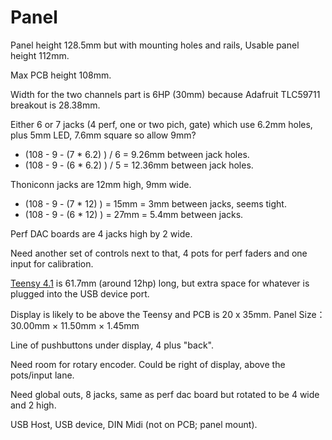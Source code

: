# Panel

Panel height 128.5mm but with mounting holes and rails, 
Usable panel height 112mm.

Max PCB height 108mm. 

Width for the two channels part is 6HP (30mm)
because Adafruit TLC59711 breakout is 28.38mm.

Either 6 or 7 jacks (4 perf, one or two pich, gate) 
which use 6.2mm holes,
plus 5mm LED, 7.6mm square so allow 9mm?

- (108 - 9 - (7 * 6.2) ) / 6 = 9.26mm between jack holes.
- (108 - 9 - (6 * 6.2) ) / 5 = 12.36mm between jack holes.

Thoniconn jacks are 12mm high, 9mm wide.

- (108 - 9 - (7 * 12) ) = 15mm = 3mm between jacks, seems tight.
- (108 - 9 - (6 * 12) ) = 27mm = 5.4mm between jacks.

Perf DAC boards are 4 jacks high by 2 wide.

Need another set of controls next to that,
4 pots for perf faders and one input for calibration.

[Teensy 4.1](https://www.pjrc.com/store/teensy41.html) is 61.7mm (around 12hp) long, but extra space for whatever is plugged into the USB device port.

Display is likely to be above the Teensy and PCB is 20 x 35mm. 
Panel Size：30.00mm × 11.50mm × 1.45mm

Line of pushbuttons under display, 4 plus "back".

Need room for rotary encoder. Could be right of display, above the pots/input lane.

Need global outs, 8 jacks, same as perf dac board but rotated to be 4 wide and 2 high.

USB Host, USB device, DIN Midi (not on PCB; panel mount).

